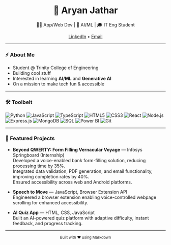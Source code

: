 <h1 align="center">👋 Aryan Jathar</h1>
<p align="center">
  👨‍💻 App/Web Dev | 🚀 AI/ML | 🎓 IT Eng Student
</p>

<p align="center">
  <a href="https://www.linkedin.com/in/aryanjathar07/">LinkedIn</a> •
  <a href="mailto:aryanjathar0723@gmail.com">Email</a>
</p>

---

### ⚡ About Me

- Student @ Trinity College of Engineering
- Building cool stuff  
- Interested in learning **AI/ML** and **Generative AI**
- On a mission to make tech fun & accessible

---

### 🛠️ Toolbelt

![Python](https://img.shields.io/badge/-Python-3776AB?style=flat&logo=python&logoColor=white)
![JavaScript](https://img.shields.io/badge/-JavaScript-F7DF1E?style=flat&logo=javascript&logoColor=black)
![TypeScript](https://img.shields.io/badge/-TypeScript-3178C6?style=flat&logo=typescript&logoColor=white)
![HTML5](https://img.shields.io/badge/-HTML5-E34F26?style=flat&logo=html5&logoColor=white)
![CSS3](https://img.shields.io/badge/-CSS3-1572B6?style=flat&logo=css3&logoColor=white)
![React](https://img.shields.io/badge/-React-61DAFB?style=flat&logo=react&logoColor=black)
![Node.js](https://img.shields.io/badge/-Node.js-339933?style=flat&logo=node.js&logoColor=white)
![Express.js](https://img.shields.io/badge/-Express.js-000000?style=flat&logo=express&logoColor=white)
![MongoDB](https://img.shields.io/badge/-MongoDB-47A248?style=flat&logo=mongodb&logoColor=white)
![SQL](https://img.shields.io/badge/-SQL-4479A1?style=flat&logo=postgresql&logoColor=white)
![Power BI](https://img.shields.io/badge/-Power%20BI-F2C811?style=flat&logo=powerbi&logoColor=black)
![Git](https://img.shields.io/badge/-Git-F05032?style=flat&logo=git&logoColor=white)
<!-- Add/remove badges as you wish -->

---

### 🚀 Featured Projects

- **Beyond QWERTY: Form Filling Vernacular Voyage** — Infosys Springboard (Internship)  
  Developed a voice-enabled bank form-filling solution, reducing processing time by 35%.  
  Integrated data validation, PDF generation, and email functionality, improving completion rates by 40%.  
  Ensured accessibility across web and Android platforms.

- **Speech to Move** — JavaScript, Browser Extension API  
  Engineered a browser extension enabling voice-controlled webpage scrolling for enhanced accessibility.

- **AI Quiz App** — HTML, CSS, JavaScript  
  Built an AI-powered quiz platform with adaptive difficulty, instant feedback, and progress tracking.

---

<p align="center"><sub>Built with ❤️ using Markdown</sub></p>
